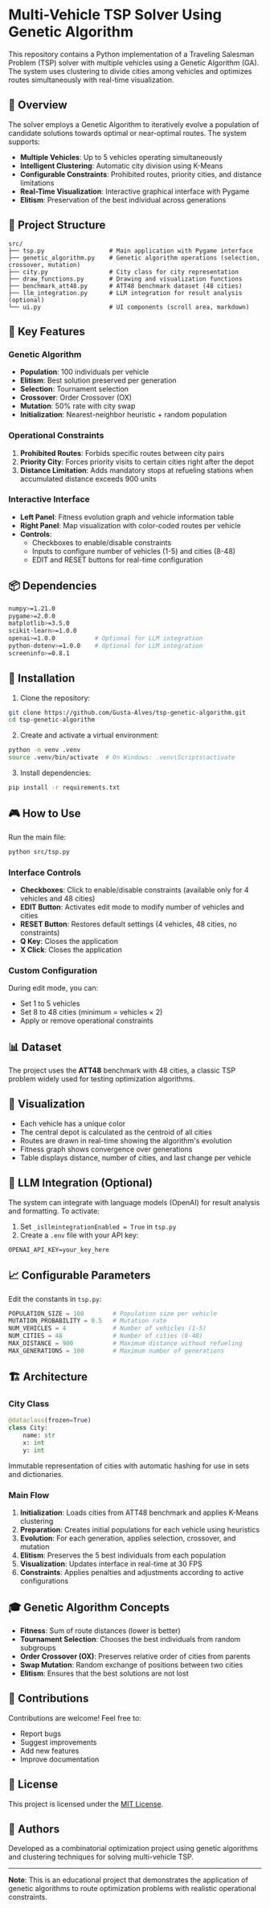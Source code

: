# Multi-Vehicle TSP Solver Using Genetic Algorithm

This repository contains a Python implementation of a Traveling Salesman Problem (TSP) solver with multiple vehicles using a Genetic Algorithm (GA). The system uses clustering to divide cities among vehicles and optimizes routes simultaneously with real-time visualization.

## 🎯 Overview

The solver employs a Genetic Algorithm to iteratively evolve a population of candidate solutions towards optimal or near-optimal routes. The system supports:

- **Multiple Vehicles**: Up to 5 vehicles operating simultaneously
- **Intelligent Clustering**: Automatic city division using K-Means
- **Configurable Constraints**: Prohibited routes, priority cities, and distance limitations
- **Real-Time Visualization**: Interactive graphical interface with Pygame
- **Elitism**: Preservation of the best individual across generations

## 📁 Project Structure

```
src/
├── tsp.py                  # Main application with Pygame interface
├── genetic_algorithm.py    # Genetic algorithm operations (selection, crossover, mutation)
├── city.py                 # City class for city representation
├── draw_functions.py       # Drawing and visualization functions
├── benchmark_att48.py      # ATT48 benchmark dataset (48 cities)
├── llm_integration.py      # LLM integration for result analysis (optional)
└── ui.py                   # UI components (scroll area, markdown)
```

## 🚀 Key Features

### Genetic Algorithm
- **Population**: 100 individuals per vehicle
- **Elitism**: Best solution preserved per generation
- **Selection**: Tournament selection
- **Crossover**: Order Crossover (OX)
- **Mutation**: 50% rate with city swap
- **Initialization**: Nearest-neighbor heuristic + random population

### Operational Constraints
1. **Prohibited Routes**: Forbids specific routes between city pairs
2. **Priority City**: Forces priority visits to certain cities right after the depot
3. **Distance Limitation**: Adds mandatory stops at refueling stations when accumulated distance exceeds 900 units

### Interactive Interface
- **Left Panel**: Fitness evolution graph and vehicle information table
- **Right Panel**: Map visualization with color-coded routes per vehicle
- **Controls**: 
  - Checkboxes to enable/disable constraints
  - Inputs to configure number of vehicles (1-5) and cities (8-48)
  - EDIT and RESET buttons for real-time configuration

## 📦 Dependencies

```bash
numpy>=1.21.0
pygame>=2.0.0
matplotlib>=3.5.0
scikit-learn>=1.0.0
openai>=1.0.0           # Optional for LLM integration
python-dotenv>=1.0.0    # Optional for LLM integration
screeninfo>=0.8.1
```

## 🔧 Installation

1. Clone the repository:
```bash
git clone https://github.com/Gusta-Alves/tsp-genetic-algorithm.git
cd tsp-genetic-algorithm
```

2. Create and activate a virtual environment:
```bash
python -m venv .venv
source .venv/bin/activate  # On Windows: .venv\Scripts\activate
```

3. Install dependencies:
```bash
pip install -r requirements.txt
```

## 🎮 How to Use

Run the main file:
```bash
python src/tsp.py
```

### Interface Controls

- **Checkboxes**: Click to enable/disable constraints (available only for 4 vehicles and 48 cities)
- **EDIT Button**: Activates edit mode to modify number of vehicles and cities
- **RESET Button**: Restores default settings (4 vehicles, 48 cities, no constraints)
- **Q Key**: Closes the application
- **X Click**: Closes the application

### Custom Configuration

During edit mode, you can:
- Set 1 to 5 vehicles
- Set 8 to 48 cities (minimum = vehicles × 2)
- Apply or remove operational constraints

## 📊 Dataset

The project uses the **ATT48** benchmark with 48 cities, a classic TSP problem widely used for testing optimization algorithms.

## 🎨 Visualization

- Each vehicle has a unique color
- The central depot is calculated as the centroid of all cities
- Routes are drawn in real-time showing the algorithm's evolution
- Fitness graph shows convergence over generations
- Table displays distance, number of cities, and last change per vehicle

## 🤖 LLM Integration (Optional)

The system can integrate with language models (OpenAI) for result analysis and formatting. To activate:

1. Set `_isllmintegrationEnabled = True` in `tsp.py`
2. Create a `.env` file with your API key:
```
OPENAI_API_KEY=your_key_here
```

## 📈 Configurable Parameters

Edit the constants in `tsp.py`:

```python
POPULATION_SIZE = 100        # Population size per vehicle
MUTATION_PROBABILITY = 0.5   # Mutation rate
NUM_VEHICLES = 4             # Number of vehicles (1-5)
NUM_CITIES = 48              # Number of cities (8-48)
MAX_DISTANCE = 900           # Maximum distance without refueling
MAX_GENERATIONS = 100        # Maximum number of generations
```

## 🏗️ Architecture

### City Class
```python
@dataclass(frozen=True)
class City:
    name: str
    x: int
    y: int
```
Immutable representation of cities with automatic hashing for use in sets and dictionaries.

### Main Flow
1. **Initialization**: Loads cities from ATT48 benchmark and applies K-Means clustering
2. **Preparation**: Creates initial populations for each vehicle using heuristics
3. **Evolution**: For each generation, applies selection, crossover, and mutation
4. **Elitism**: Preserves the 5 best individuals from each population
5. **Visualization**: Updates interface in real-time at 30 FPS
6. **Constraints**: Applies penalties and adjustments according to active configurations

## 🎓 Genetic Algorithm Concepts

- **Fitness**: Sum of route distances (lower is better)
- **Tournament Selection**: Chooses the best individuals from random subgroups
- **Order Crossover (OX)**: Preserves relative order of cities from parents
- **Swap Mutation**: Random exchange of positions between two cities
- **Elitism**: Ensures that the best solutions are not lost

## 🤝 Contributions

Contributions are welcome! Feel free to:
- Report bugs
- Suggest improvements
- Add new features
- Improve documentation

## 📄 License

This project is licensed under the [MIT License](LICENSE).

## 👥 Authors

Developed as a combinatorial optimization project using genetic algorithms and clustering techniques for solving multi-vehicle TSP.

---

**Note**: This is an educational project that demonstrates the application of genetic algorithms to route optimization problems with realistic operational constraints.